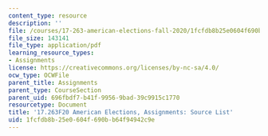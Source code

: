 ```yaml
---
content_type: resource
description: ''
file: /courses/17-263-american-elections-fall-2020/1fcfdb8b25e0604f690bb64f94942c9e_MIT17_263F20_Source_List.pdf
file_size: 143141
file_type: application/pdf
learning_resource_types:
- Assignments
license: https://creativecommons.org/licenses/by-nc-sa/4.0/
ocw_type: OCWFile
parent_title: Assignments
parent_type: CourseSection
parent_uid: 696fbdf7-b41f-9956-9bad-39c9915c1770
resourcetype: Document
title: '17.263F20 American Elections, Assignments: Source List'
uid: 1fcfdb8b-25e0-604f-690b-b64f94942c9e
---
```

